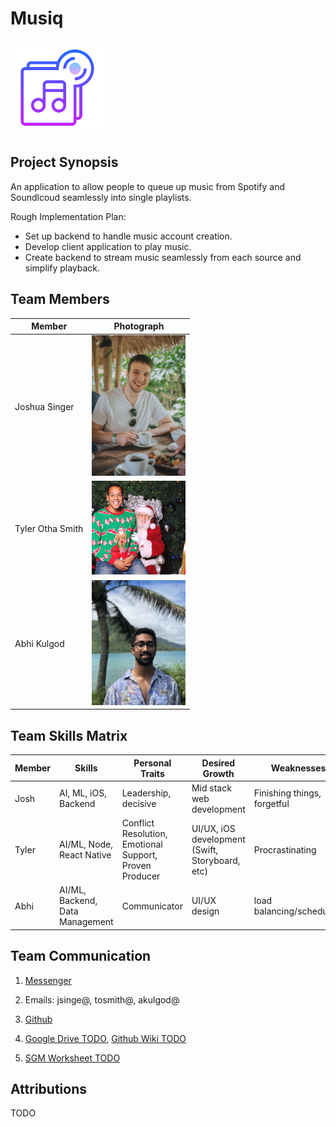 # Musiq

<img src="images/logo.png" width="150">


## Project Synopsis
An application to allow people to queue up music from Spotify and Soundlcoud seamlessly into single playlists.

Rough Implementation Plan:
- Set up backend to handle music account creation.
- Develop client application to play music.
- Create backend to stream music seamlessly from each source and simplify playback.


## Team Members

Member | Photograph
--- | ---
Joshua Singer | <img src="images/josh.jpg" alt="Josh Singer" title="Josh Singer" width="150">
Tyler Otha Smith | <img src="images/tyler.jpg" alt="Tyler Smith" title="Tyler Smith" width="150">
Abhi Kulgod | <img src="images/abhi.jpg" alt="Abhi Kulgod" title="Abhi Kulgod" width="150">

## Team Skills Matrix
Member | Skills | Personal Traits | Desired Growth | Weaknesses
--- | --- | --- | --- | ---
Josh | AI, ML, iOS, Backend | Leadership, decisive | Mid stack web development | Finishing things, forgetful
Tyler | AI/ML, Node, React Native | Conflict Resolution, Emotional Support, Proven Producer | UI/UX, iOS development (Swift, Storyboard, etc) | Procrastinating
Abhi | AI/ML, Backend, Data Management| Communicator | UI/UX design | load balancing/scheduling 

## Team Communication
1. [Messenger](https://messenger.com)
   
2. Emails: jsinge@, tosmith@, akulgod@

3. [Github](https://github.com/orgs/StanfordCS194/Team-4/)

4. [Google Drive TODO](TODO), [Github Wiki TODO](TODO)

5. [SGM Worksheet TODO](TODO)

## Attributions
TODO
